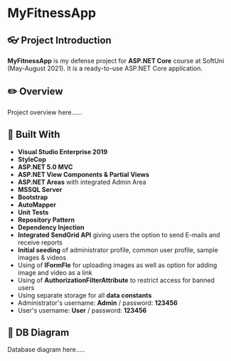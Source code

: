 # MyFitnessApp

## :eyeglasses: Project Introduction

**MyFitnessApp** is my defense project for **ASP.NET Core** course at SoftUni (May-August 2021). It is a ready-to-use ASP.NET Core application.

## :pencil2: Overview
Project overview here......

## :hammer: Built With
- **Visual Studio Enterprise 2019**
- **StyleCop**
- **ASP.NET 5.0 MVC**
- **ASP.NET View Components & Partial Views**
- **ASP.NET Areas** with integrated Admin Area
- **MSSQL Server**
- **Bootstrap**
- **AutoMapper**
- **Unit Tests**
- **Repository Pattern**
- **Dependency Injection**
- **Integrated SendGrid API** giving users the option to send E-mails and receive reports
- **Initial seeding** of administrator profile, common user profile, sample images & videos
- Using of **IFormFle** for uploading images as well as option for adding image and video as a link
- Using of **AuthorizationFilterAttribute** to restrict access for banned users
- Using separate storage for all **data constants**
- Administrator's username: **Admin** / password: **123456**
- User's username: **User** / password: **123456**
## :wrench: DB Diagram
Database diagram here.....

